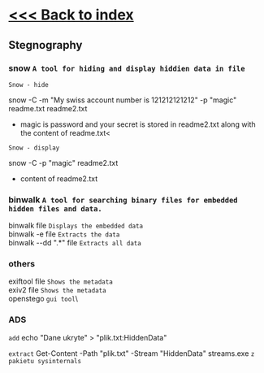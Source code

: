 # [<<< Back to index](../CEH_index.md)
## Stegnography

### snow `A tool for hiding and display hiddien data in file`

`Snow - hide`

snow -C -m "My swiss account number is 121212121212" -p "magic" readme.txt readme2.txt
- magic is password and your secret is stored in readme2.txt along with the content of readme.txt<

`Snow - display`

snow -C -p "magic" readme2.txt
- content of readme2.txt

### binwalk `A tool for searching binary files for embedded hidden files and data.`

binwalk file `Displays the embedded data`\
binwalk -e file `Extracts the data`\
binwalk --dd ".*" file `Extracts all data`


### others

exiftool file `Shows the metadata`\
exiv2 file `Shows the metadata`\
openstego `gui tool`\

### ADS

`add`
echo "Dane ukryte" > "plik.txt:HiddenData"

`extract`
Get-Content -Path "plik.txt" -Stream "HiddenData"
streams.exe `z pakietu sysinternals`